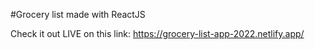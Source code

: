 #Grocery list made with ReactJS

Check it out LIVE on this link: https://grocery-list-app-2022.netlify.app/
